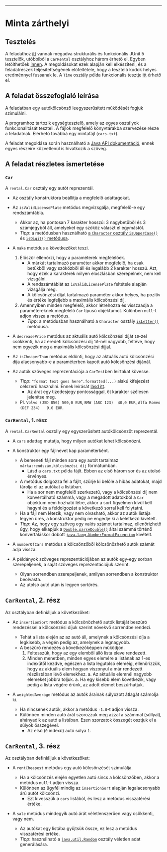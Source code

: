 ---
# Minta zárthelyi

## Tesztelés

A feladathoz [itt](rental_files/) vannak megadva strukturális és funkcionális JUnit 5 tesztelők, utóbbiból a `CarRental` osztályhoz három érhető el. Egyben letölthetőek [innen](rental_files/sample_rental.zip).
A megoldásokat ezek alapján kell elkészíteni, és a feladatrészek teljesítettségének előfeltétele, hogy a tesztelő kódok helyes eredménnyel fussanak le.
A `Time` osztály példa funkcionális tesztje [itt](../tests/time/TimeTest.java) érhető el.

## A feladat összefoglaló leírása

A feladatban egy autókölcsönző leegyszerűsített működését fogjuk szimulálni.

A programhoz tartozik egységtesztelő, amely az egyes osztályok funkcionalitását teszteli.
A fájlok megfelelő könyvtárakba szervezése része a feladatnak.
Elérhető továbbá egy mintafájl (`cars.txt`).

A feladat megoldása során használható a [Java API dokumentáció][javaapi21],
ennek egyes részeire közvetlenül is hivatkozik a szöveg.

## A feladat részletes ismertetése

### `Car`

A `rental.Car` osztály egy autót reprezentál.

- Az osztály konstruktora beállítja a megfelelő adattagokat.
- Az `isValidLicensePlate` metódus megvizsgálja, megfelelő-e egy rendszámtábla.
    -   Akkor az, ha pontosan 7 karakter hosszú: 3 nagybetűből és 3 számjegyből áll, amelyeket egy szóköz választ el egymástól.
    -   *Tipp*: a metódusban használható [a `Character` osztály `isUpperCase()`][isuppercase] és [`isDigit()` metódusa][isdigit].
- A `make` metódus a következőket teszi.
    1. Először ellenőrzi, hogy a paraméterek megfelelőek.
        -   A márkát tartalmazó paraméter akkor megfelelő, ha csak betűkből vagy szóközből áll és legalább 2 karakter hosszú.
            Azt, hogy ezek a karakterek milyen eloszlásban szerepelnek, nem kell vizsgálni.
        -   A rendszámtáblát az `isValidLicensePlate` feltétele alapján vizsgálja meg.
        -   A kölcsönzési díjat tartalmazó paraméter akkor helyes, ha pozitív és értéke legfeljebb a maximális kölcsönzési díj.
    2. Amennyiben minden megfelelő, akkor létrehozza és visszaadja a paramétereknek megfelelő `Car` típusú objektumot. Különben `null`-t adjon vissza a metódus.
        -   *Tipp*: a metódusban használható a `Character` osztály [`isLetter()`][isletter] metódusa.

- A `decreasePrice` metódus az aktuális autó kölcsönzési díját `10`-zel csökkenti, ha az eredeti kölcsönzési díj `10`-nél nagyobb, feltéve, hogy nem egyezik meg a maximális kölcsönzési díjjal.

- Az `isCheaperThan` metódus eldönti, hogy az aktuális autó kölcsönzési díja alacsonyabb-e a paraméterben kapott autó kölcsönzési díjánál.

- Az autók szöveges reprezentációja a `CarTest`ben leírtakat kövesse.
    -   *Tipp*: `"format text goes here".formatted(...)` alakú kifejezést célszerű használni. Ennek leírását [lásd itt][fmtstring].
        -   Az árat egy tizedesjegy pontossággal, öt karakter szélesen jelenítse meg.
    -   Pl. `Volvo (JSD 856) 500,0 EUR`, `BMW (ABC 123)  40,0 EUR`, `Alfa Romeo (DEF 234)   9,0 EUR`.

### `CarRental`, 1. rész

A `rental.CarRental` osztály egy egyszerűsített autókölcsönzőt reprezentál.

- A `cars` adattag mutatja, hogy milyen autókat lehet kölcsönözni.

- A konstruktor egy fájlnevet kap paraméterként.
    - A bemeneti fájl minden sora egy autót tartalmaz `márka:rendszám,kölcsönzési díj` formátumban.
        - Lásd a `cars.txt` példa fájlt. Ebben az első három sor és az utolsó érvényes.
    - A metódus dolgozza fel a fájlt, szűrje ki belőle a hibás adatokat, majd tárolja el az autókat a listában.
        - Ha a sor nem megfelelő szerkezetű, vagy a kölcsönzési díj nem konvertálható számmá, vagy a megadott adatokból a `Car` objektum nem hozható létre, akkor a sort figyelmen kívül kell hagyni és a feldolgozást a következő sorral kell folytatni.
    - Ha a fájl nem létezik, vagy nem olvasható, akkor az autók listája legyen üres, a konstruktor pedig ne engedje ki a keletkező kivételt.
    - *Tipp*: Az, hogy egy szöveg egy valós számot tartalmaz, ellenőrizhető úgy, hogy elkapjuk a [`Double.parseDouble()`][parsedouble] által számmá történő konvertáláskor dobott [`java.lang.NumberFormatException`][nfe] kivételt.

- A `numberOfCars` metódus a kölcsönzőből kölcsönözhető autók számát adja vissza.

- A példányok szöveges reprezentációjában az autók egy-egy sorban szerepeljenek, a saját szöveges reprezentációjuk szerint.
    -   Olyan sorrendben szerepeljenek, amilyen sorrendben a konstruktor beolvasta.
    -   Az utolsó autó után is legyen sortörés.

## `CarRental`, 2. rész

Az osztályban definiáljuk a következőket:

- Az `insertionSort` metódus a kölcsönözhető autók listáját beszúró rendezéssel a kölcsönzési díjuk szerint növekvő sorrendbe rendezi.
    -   Tehát a lista elején az az autó áll, amelynek a kölcsönzési díja a legkisebb, a végén pedig az, amelynek a legnagyobb.
    -   A beszúró rendezés a következőképpen működjön.
        1.  Feltesszük, hogy az egy elemből álló lista eleve rendezett.
        1.  Minden menetben, minden egyes elemére a listának az 1-es indexűtől kezdve, egészen a lista legutolsó eleméig, ellenőrizzük, hogy az aktuális elem hogyan viszonyul a már rendezett részlistában lévő elemekhez.
            a.  Az aktuális elemnél nagyobb elemeket jobbra toljuk.
            a.  Ha egy kisebb elem következik, vagy pedig a lista végére érünk, az adott elemet beszúrhatjuk.

- A `weightedAverage` metódus az autók árainak súlyozott átlagát számolja ki.
    - Ha nincsenek autók, akkor a metódus `-1.0`-t adjon vissza.
    - Különben minden autó árát szorozzuk meg azzal a számmal (súllyal), ahányadik az autó a listában. Ezen szorzatok összegét osztjuk el a súlyok összegével. 
        - Az első (`0` indexű) autó súlya `1`.

## `CarRental`, 3. rész

Az osztályban definiáljuk a következőket:

- A `rentCheapest` metódus egy autó kölcsönzését szimulálja.
    - Ha a kölcsönzés elején egyetlen autó sincs a kölcsönzőben, akkor a metódus `null`-t adjon vissza.
    - Különben az ügyfél mindig az `insertionSort` alapján legalacsonyabb árú autót kölcsönzi.
        - Ezt kivesszük a `cars` listából, és lesz a metódus visszatérési értéke.

- A `sale` metódus mindegyik autó árát véletlenszerűen vagy csökkenti, vagy nem.
    -   Az autókat egy listába gyűjtsük össze, ez lesz a metódus visszatérési értéke.
    -   *Tipp*: használható a [`java.util.Random`][random] osztály véletlen adat generálására.

[javaapi21]: https://docs.oracle.com/en/java/javase/21/docs/api/index.html
[fmtstring]: https://docs.oracle.com/en/java/javase/21/docs/api/java.base/java/util/Formatter.html#syntax
[arraylist]: https://docs.oracle.com/en/java/javase/21/docs/api/java.base/java/util/ArrayList.html
[parsedouble]: https://docs.oracle.com/en/java/javase/21/docs/api/java.base/java/lang/Double.html#parseDouble(java.lang.String)
[nfe]: https://docs.oracle.com/en/java/javase/21/docs/api/java.base/java/lang/NumberFormatException.html
[isdigit]: https://docs.oracle.com/en/java/javase/21/docs/api/java.base/java/lang/Character.html#isDigit(char)
[isletter]: https://docs.oracle.com/en/java/javase/21/docs/api/java.base/java/lang/Character.html#isLetter(char)
[isuppercase]: https://docs.oracle.com/en/java/javase/21/docs/api/java.base/java/lang/Character.html#isUpperCase(char)
[random]: https://docs.oracle.com/en/java/javase/21/docs/api/java.base/java/util/Random.html
